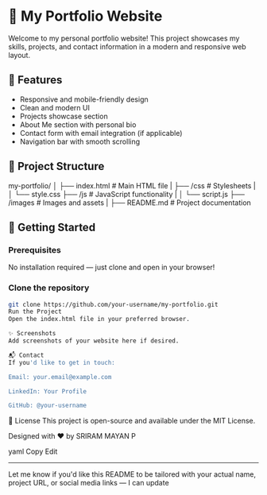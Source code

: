 # 💼 My Portfolio Website

Welcome to my personal portfolio website! This project showcases my skills, projects, and contact information in a modern and responsive web layout.

## 📌 Features

- Responsive and mobile-friendly design
- Clean and modern UI
- Projects showcase section
- About Me section with personal bio
- Contact form with email integration (if applicable)
- Navigation bar with smooth scrolling

## 📂 Project Structure

my-portfolio/
│
├── index.html # Main HTML file
|
├── /css # Stylesheets
|
│ └── style.css
├── /js # JavaScript functionality
|
│ └── script.js
├── /images # Images and assets
|
├── README.md # Project documentation


## 🚀 Getting Started

### Prerequisites

No installation required — just clone and open in your browser!

### Clone the repository

```bash
git clone https://github.com/your-username/my-portfolio.git
Run the Project
Open the index.html file in your preferred browser.

✨ Screenshots
Add screenshots of your website here if desired.

📬 Contact
If you'd like to get in touch:

Email: your.email@example.com

LinkedIn: Your Profile

GitHub: @your-username
```
📝 License
This project is open-source and available under the MIT License.

Designed with ❤️ by SRIRAM MAYAN P

yaml
Copy
Edit

---

Let me know if you'd like this README to be tailored with your actual name, project URL, or social media links — I can update 
